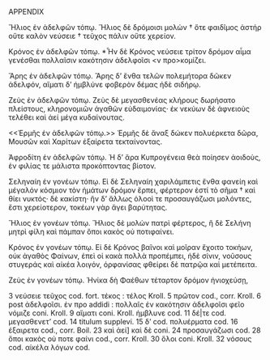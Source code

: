 APPENDIX

Ἥλιος ἐν ἀδελφῶν τόπῳ.
Ἥλιος δὲ δρόμοισι μολὼν † ὅτε φαιδῖμος ἀστήρ
οὔτε καλὸν νεύσειε † τεῦχος πάλιν οὔτε χερείον.

Κρόνος ἐν ἀδελφῶν τόπῳ.
*Ἦν δὲ Κρόνος νεύσειε τρίτον δρόμον αἷμα γενέσθαι
πολλαῖσιν κακότησιν ἀδελφοῖσι <ν προ>κομίζει.

Ἄρης ἐν ἀδελφῶν τόπῳ.
Ἄρης δ’ ἔνθα τελῶν πολεμήτορα δῶκεν ἀδελφόν,
αἵματι δ’ ἡμβλύνε φοβερὸν δέμας ἠδὲ σιδήρῳ.

Ζεὺς ἐν ἀδελφῶν τόπῳ.
Ζεὺς δὲ μεγασθενέας κλήρους δωρήσατο πλείστους,
κληρονομιῶν ἀγαθῶν εὐδαιμονίας· ἐκ νεκύων δὲ
ἀφνειοὺς τελέθει καὶ ἀεί μέγα κυδαίνουτας.

<<Ἑρμῆς ἐν ἀδελφῶν τόπῳ.>>
Ἑρμῆς δὲ ἄναξ δώκεν πολυέρκετα δῶρα,
Μουσῶν καὶ Χαρίτων ἐξαίρετα τεκταίνοντας.

Ἀφροδίτη ἐν ἀδελφῶν τόπῳ.
Ἡ δ’ ἄρα Κυπρογένεια θεὰ ποίησεν ἀοιδοὺς,
ἐν φιλίας τε μάλιστα προκόπτοντας βίοτον.

Σεληναίη ἐν γονέων τόπῳ.
Εἰ δὲ Σεληναίη χαριλάμπετις ἔνθα φανείη
καὶ μέγαλόν κόσμιον τὸν ἡμάτων δρόμον ἔρπει,
φέρτερον ἐστί τὸ σῆμα † καὶ θίει νυκτός· δὲ κακίστη·
ἣν δ’ ἄλλως ὁλοοὶ τε προσαυγάζωσι μολόντες,
ἔστι χερείοτερον, τοκέων γὰρ ἄγει βαρύτητας.

Ἥλιος ἐν γονέων τόπῳ.
Ἥλιος δὲ μολὼν πατρὶ φέρτερος, ἢ δὲ Σελήνη
μητρὶ φίλη καὶ πάμπαν ὅποι κακὸς οὐ ποτιφαίνει.

Κρόνος ἐν γονέων τόπῳ.
Εἰ δὲ Κρόνος βαῖνοι καὶ μοῖραν ἔχοιτο τοκήων,
οὐκ ἀγαθὸς Φαίνων, ἐπεὶ οἱ κακὰ πολλὰ προπέμπει,
ἠδὲ σίνιν, νοῦσους στυγεράς καὶ αἰκέα λοιγόν,
ὀρφανίσας φθείρει δὲ πατρῷα καὶ μετέπειτα.

Ζεὺς ἐν γονέων τόπῳ.
Ἡνίκα δὴ Φαέθων τέταρτον δρόμον ἠνιοχεύσῃ,

3 νεύσειε τεῦχος cod. fort. τέκος : τέλος Kroll.
5 πρῶτον cod., corr. Kroll.
6 post ἀδελφοῖσι. ἐν προ addidi : πολλαῖς ἐν κακότησιν ἀδελφοῖσι φεῖο νόμιζε coni. Kroll.
9 αἵματι coni. Kroll. ἡμβλυνε cod.
11 δέ|τε cod. μεγασθενετ’ cod.
14 titulum supplevi.
15 δ’ cod. πολυέρματα cod.
16 ἐξαιρετα cod., corr. Boil.
23 καὶ ἀεί] καὶ δὲ coni.
24 προσαυγάζωσι cod.
28 ὅποι κακὸς οὐ ποτε φαίνι cod., corr. Kroll.
30 ὅλοι coni. Kroll.
32 νόσους cod. αἰκέλα λόγων cod.